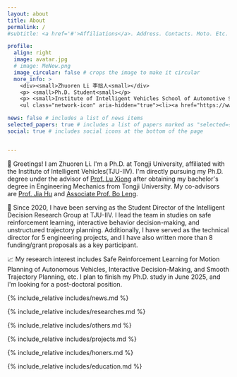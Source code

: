 ```yaml
---
layout: about
title: About
permalink: /
#subtitle: <a href='#'>Affiliations</a>. Address. Contacts. Moto. Etc.

profile:
  align: right
  image: avatar.jpg
  # image: MeNew.png
  image_circular: false # crops the image to make it circular
  more_info: >
    <div><small>Zhuoren Li 李拙人<small></div>
    <p> <small>Ph.D. Student<small></p>
    <p> <small>Institute of Intelligent Vehicles School of Automotive Studies Tongji University, Shanghai, China<small></p>
    <ul class="network-icon" aria-hidden="true"><li><a href="https://www.linkedin.com/in/zhuorenli-patrick/" target="_blank" rel="noopener" aria-label="linkedin"><i class="fab fa-linkedin big-icon"></i></a></li><li><a href="https://scholar.google.com.hk/citations?user=5HSKGBUAAAAJ" target="_blank" rel="noopener" aria-label="google-scholar"><i class="fab fa-google-scholar big-icon"></i></a></li><li><a href="/uploads/Zhuoren_Li_CV.pdf" aria-label="cv"><i class="ai ai-cv big-icon"></i></a></li></ul>

news: false # includes a list of news items
selected_papers: true # includes a list of papers marked as "selected={true}"
social: true # includes social icons at the bottom of the page


---
```






👋 Greetings! I am Zhuoren Li. I'm a Ph.D. at Tongji University, affiliated with the Institute of Intelligent Vehicles(TJU-IIV). I'm directly pursuing my Ph.D. degree under the advisor of [Prof. Lu Xiong](https://auto.tongji.edu.cn/info/1153/6446.htm) after obtaining my bachelor's degree in Engineering Mechanics from Tongji University. My co-advisors are [Prof. Jia Hu](https://scholar.google.com.hk/citations?user=a34GvQoAAAAJ) and [Associate Prof. Bo Leng](https://auto.tongji.edu.cn/info/1169/9473.htm).

🚀 Since 2020, I have been serving as the Student Director of the Intelligent Decision Research Group at TJU-IIV. I lead the team in studies on safe reinforcement learning, interactive behavior decision-making, and unstructured trajectory planning. Additionally, I have served as the technical director for 5 engineering projects, and I have also written more than 8 funding/grant proposals as a key participant.

📈 My research interest includes Safe Reinforcement Learning for Motion Planning of Autonomous Vehicles, Interactive Decision-Making, and Smooth Trajectory Planning, etc. I plan to finish my Ph.D. study in June 2025, and I'm looking for a post-doctoral position.








<!-- 👋 Hi there! I’m Simeng Li, a data scientist with an engineering background and a master’s degree in business analytics from Boston University, where I completed my capstone project under the guidance of Professor Shawn Jin. During my studies, I gained practical experience in business analytics and led a cross-company collaboration as the PMO, guiding our team from data insights to implementation.

🚀 Currently, I’m a data mining engineer at a mobile gaming company, focused on increasing product visibility on Google Play. My work spans ASO (App Store Optimization), user acquisition strategies, machine learning model development, and recommendation system optimization, with guidance and collaboration from Professor Hao Fan at Wuhan University. To enhance workflow efficiency, I’ve developed tools like automated comment reply generation and sentiment analysis.

📈 My academic interests lie in recommendation systems and AI applications, especially in integrating large language models (LLMs) with traditional recommendation systems for more personalized experiences. I’m considering a PhD to further pursue these interests.

☕ Outside of work, I’m a coffee enthusiast and proud owner of a Chihuahua named “Coffee.” Looking forward to connecting over shared interests in data and tech! -->



{% include_relative includes/news.md %}

{% include_relative includes/researches.md %}





{% include_relative includes/others.md %}

{% include_relative includes/projects.md %}

{% include_relative includes/honers.md %}

{% include_relative includes/education.md %}

&nbsp;
&nbsp;




